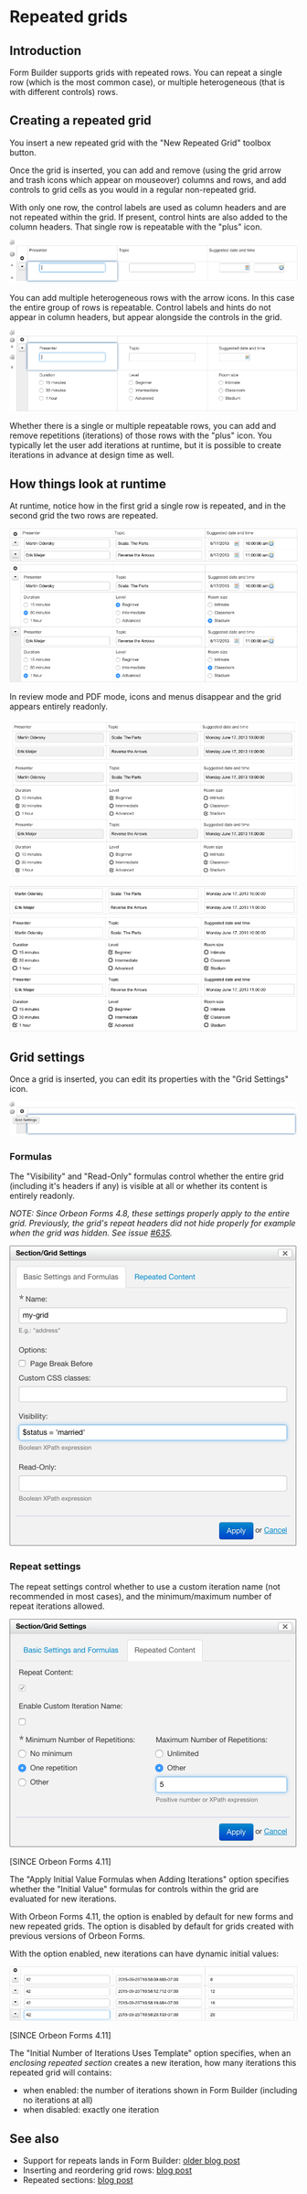 # Repeated grids

<!-- toc -->

## Introduction

Form Builder supports grids with repeated rows. You can repeat a single row (which is the most common case), or multiple heterogeneous (that is with different controls) rows.

## Creating a repeated grid

You insert a new repeated grid with the "New Repeated Grid" toolbox button.

Once the grid is inserted, you can add and remove (using the grid arrow and trash icons which appear on mouseover) columns and rows, and add controls to grid cells as you would in a regular non-repeated grid.

With only one row, the control labels are used as column headers and are not repeated within the grid. If present, control hints are also added to the column headers. That single row is repeatable with the "plus" icon.

![Repeating a single row](images/fb-repeated-grid-single.png)

You can add multiple heterogeneous rows with the arrow icons. In this case the entire group of rows is repeatable. Control labels and hints do not appear in column headers, but appear alongside the controls in the grid.

![Repeating multiple rows](images/fb-repeated-grid-multiple.png)

Whether there is a single or multiple repeatable rows, you can add and remove repetitions (iterations) of those rows with the "plus" icon. You typically let the user add iterations at runtime, but it is possible to create iterations in advance at design time as well.

## How things look at runtime

At runtime, notice how in the first grid a single row is repeated, and in the second grid the two rows are repeated.

![Repeated grids](images/fr-repeated-grids.png)

In review mode and PDF mode, icons and menus disappear and the grid appears entirely readonly.

![Repeated grids in review mode](images/fr-repeated-grids-view.png)

![Repeated grids in PDF mode](images/fr-repeated-grids-pdf.png)

## Grid settings

Once a grid is inserted, you can edit its properties with the "Grid Settings" icon.

![Grid Settings](images/fb-repeated-grid-settings-icon.png)

### Formulas

The "Visibility" and "Read-Only" formulas control whether the entire grid (including it's headers if any) is visible at all or whether its content is entirely readonly. 

*NOTE: Since Orbeon Forms 4.8, these settings properly apply to the entire grid. Previously, the grid's repeat headers did not hide properly for example when the grid was hidden. See issue [#635](https://github.com/orbeon/orbeon-forms/issues/635).*

![Grid Settings](images/fb-repeated-grid-settings-basic.png)

### Repeat settings

The repeat settings control whether to use a custom iteration name (not recommended in most cases), and the minimum/maximum number of repeat iterations allowed.

![Grid Settings](images/fb-repeated-grid-settings-repeat.png)

[SINCE Orbeon Forms 4.11]

The "Apply Initial Value Formulas when Adding Iterations" option specifies whether the "Initial Value" formulas for controls within the grid are evaluated for new iterations.

With Orbeon Forms 4.11, the option is enabled by default for new forms and new repeated grids. The option is disabled by default for grids created with previous versions of Orbeon Forms.

With the option enabled, new iterations can have dynamic initial values:

![Initial Values](images/fb-iteration-initial-values.png)

[SINCE Orbeon Forms 4.11]

The "Initial Number of Iterations Uses Template" option specifies, when an *enclosing repeated section* creates a new iteration, how many iterations this repeated grid will contains:

- when enabled: the number of iterations shown in Form Builder (including no iterations at all)
- when disabled: exactly one iteration

<!--

Example:

![Initial Iterations](images/)
-->

## See also

- Support for repeats lands in Form Builder: [older blog post](http://blog.orbeon.com/2012/04/support-for-repeats-lands-in-form.html)
- Inserting and reordering grid rows: [blog post](http://blog.orbeon.com/2013/11/inserting-and-reordering-grid-rows.html)
- Repeated sections: [blog post](http://blog.orbeon.com/2014/01/repeated-sections.html)
